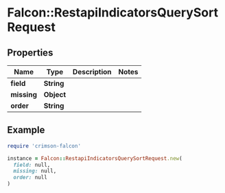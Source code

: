 # Falcon::RestapiIndicatorsQuerySortRequest

## Properties

| Name | Type | Description | Notes |
| ---- | ---- | ----------- | ----- |
| **field** | **String** |  |  |
| **missing** | **Object** |  |  |
| **order** | **String** |  |  |

## Example

```ruby
require 'crimson-falcon'

instance = Falcon::RestapiIndicatorsQuerySortRequest.new(
  field: null,
  missing: null,
  order: null
)
```

